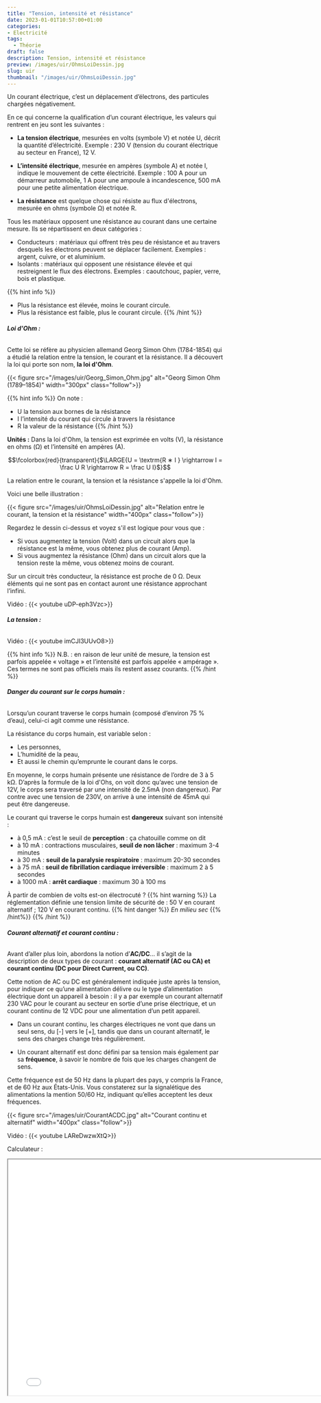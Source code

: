 ```yaml
---
title: "Tension, intensité et résistance"
date: 2023-01-01T10:57:00+01:00
categories: 
- Electricité
tags:
  - Théorie
draft: false
description: Tension, intensité et résistance
preview: /images/uir/OhmsLoiDessin.jpg
slug: uir
thumbnail: "/images/uir/OhmsLoiDessin.jpg"
---
```


Un courant électrique, c’est un déplacement d’électrons, des particules chargées négativement.

En ce qui concerne la qualification d’un courant électrique, les valeurs qui rentrent en jeu sont les suivantes :

- **La tension électrique**, mesurées en volts (symbole V) et notée U, décrit la quantité d’électricité. <!--more--> 
Exemple : 230 V (tension du courant électrique au secteur en France), 12 V.

- **L’intensité électrique**, mesurée en ampères (symbole A) et notée I, indique le mouvement de cette électricité.
Exemple : 100 A pour un démarreur automobile, 1 A pour une ampoule à incandescence, 500 mA pour une petite alimentation électrique.

- **La résistance** est quelque chose qui résiste au flux d'électrons, mesurée en ohms (symbole Ω) et notée R.

Tous les matériaux opposent une résistance au courant dans une certaine mesure. Ils se répartissent en deux catégories :

+ Conducteurs : matériaux qui offrent très peu de résistance et au travers desquels les électrons peuvent se déplacer facilement. Exemples : argent, cuivre, or et aluminium.
+ Isolants : matériaux qui opposent une résistance élevée et qui restreignent le flux des électrons. Exemples : caoutchouc, papier, verre, bois et plastique.

{{% hint info %}}
+ Plus la résistance est élevée, moins le courant circule. 
+ Plus la résistance est faible, plus le courant circule. 
{{% /hint %}}

###### __Loi d'Ohm :__

Cette loi se réfère au physicien allemand Georg Simon Ohm (1784-1854) qui a étudié la relation entre la tension, le courant et la résistance. Il a découvert la loi qui porte son nom, **la loi d'Ohm**.

{{< figure src="/images/uir/Georg_Simon_Ohm.jpg" alt="Georg Simon Ohm (1789–1854)" width="300px" class="follow">}}

{{% hint info %}}
On note :
+ U la tension aux bornes de la résistance
+ I l’intensité du courant qui circule à travers la résistance
+ R la valeur de la résistance
{{% /hint %}}

**Unités :**
Dans la loi d'Ohm, la tension est exprimée en volts (V), la résistance en ohms (Ω) et l’intensité en ampères (A).
 
$$\fcolorbox{red}{transparent}{$\LARGE{U = \textrm{R ∗ I } \rightarrow I = \frac U R \rightarrow R = \frac U I}$}$$

La relation entre le courant, la tension et la résistance s'appelle la loi d'Ohm.

Voici une belle illustration :

{{< figure src="/images/uir/OhmsLoiDessin.jpg" alt="Relation entre le courant, la tension et la résistance" width="400px" class="follow">}}

Regardez le dessin ci-dessus et voyez s'il est logique pour vous que :

- Si vous augmentez la tension (Volt) dans un circuit alors que la résistance est la même, vous obtenez plus de courant (Amp).
- Si vous augmentez la résistance (Ohm) dans un circuit alors que la tension reste la même, vous obtenez moins de courant.

Sur un circuit très conducteur, la résistance est proche de 0 Ω. Deux éléments qui ne sont pas en contact auront une résistance approchant l’infini.

Vidéo :
{{< youtube uDP-eph3Vzc>}}

###### __La tension :__
Vidéo :
{{< youtube imCJI3UUvO8>}}

{{% hint info %}}
N.B. : en raison de leur unité de mesure, la tension est parfois appelée « voltage » et l’intensité est parfois appelée « ampérage ». Ces termes ne sont pas officiels mais ils restent assez courants.
{{% /hint %}}

###### __Danger du courant sur le corps humain :__

Lorsqu’un courant traverse le corps humain (composé d’environ 75 % d’eau), celui-ci agit comme une résistance.

La résistance du corps humain, est variable selon :
- Les personnes,
- L’humidité de la peau,
- Et aussi le chemin qu’emprunte le courant dans le corps.

En moyenne, le corps humain présente une résistance de l’ordre de 3 à 5 kΩ.
D’après la formule de la loi d'Ohs, on voit donc qu’avec une tension de 12V, le corps sera traversé par une intensité de 2.5mA (non dangereux). Par contre avec une tension de 230V, on arrive à une intensité de 45mA qui peut être dangereuse.

Le courant qui traverse le corps humain est **dangereux** suivant son intensité :
- à 0,5 mA : c’est le seuil de **perception** : ça chatouille comme on dit
- à 10 mA : contractions musculaires, **seuil de non lâcher** : maximum 3-4 minutes
- à 30 mA : **seuil de la paralysie respiratoire** : maximum 20-30 secondes
-  à 75 mA : **seuil de fibrillation cardiaque irréversible** : maximum 2 à 5 secondes
- à 1000 mA : **arrêt cardiaque** : maximum 30 à 100 ms

À partir de combien de volts est-on électrocuté ?
{{% hint warning %}}
La réglementation définie une tension limite de sécurité de : 50 V en courant alternatif ; 120 V en courant continu.
{{% hint danger %}}
*En milieu sec*
{{% /hint%}}
{{% /hint %}}

###### __Courant alternatif et courant continu :__

Avant d’aller plus loin, abordons la notion d’**AC/DC**… il s’agit de la description de deux types de courant : **courant alternatif (AC ou CA) et courant continu (DC pour Direct Current, ou CC)**.

Cette notion de AC ou DC est généralement indiquée juste après la tension, pour indiquer ce qu’une alimentation délivre ou le type d’alimentation électrique dont un appareil à besoin : il y a par exemple un courant alternatif 230 VAC pour le courant
au secteur en sortie d’une prise électrique, et un courant continu de 12 VDC pour une alimentation d’un petit appareil.

- Dans un courant continu, les charges électriques ne vont que dans un seul sens, du [-] vers le [+], tandis que dans un courant alternatif, le sens des charges change très régulièrement.

- Un courant alternatif est donc défini par sa tension mais également par sa **fréquence**, à savoir le nombre de fois que les charges changent de sens.

Cette fréquence est de 50 Hz dans la plupart des pays, y compris la France, et de 60 Hz aux États-Unis. Vous constaterez sur la signalétique des alimentations la mention 50/60 Hz, indiquant qu’elles acceptent les deux fréquences.

{{< figure src="/images/uir/CourantACDC.jpg" alt="Courant continu et alternatif" width="400px" class="follow">}}

Vidéo :
{{< youtube LAReDwzwXtQ>}}

Calculateur :
<iframe src="/html/ohm/index.html"  scrolling="yes" width="774" height="550"></iframe>



